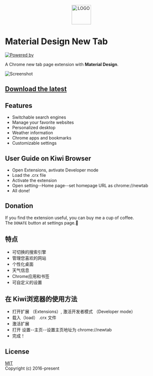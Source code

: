 <div align="center">
  <img src="dist/icons/icon@128.png" width="64" alt="LOGO" />
</div>

# Material Design New Tab

[![Powered by](https://img.shields.io/badge/Powered%20by-material--ui-green.svg)](http://www.material-ui.com)

A Chrome new tab page extension with **Material Design**.

![Screenshot](https://raw.githubusercontent.com/zongou/Extensions/master/MD_NTP_Screenshot.jpg)

## [Download the latest](https://github.com/zongou/new-tab-zongou/releases)

## Features
- Switchable search engines
- Manage your favorite websites
- Personalized desktop
- Weather information
- Chrome apps and bookmarks
- Customizable settings

## User Guide on Kiwi Browser
- Open Extensions, avtivate Developer mode
- Load the .crx file
- Activate the extension
- Open setting--Home page--set homepage URL as chrome://newtab
- All done!

## Donation
If you find the extension useful, you can buy me a cup of coffee.  
The `DONATE` button at settings page.💖

## 特点
- 可切换的搜索引擎
- 管理您喜欢的网站
- 个性化桌面
- 天气信息
-  Chrome应用和书签
- 可自定义的设置

## 在 Kiwi浏览器的使用方法
- 打开扩展 （Extensions）, 激活开发者模式 （Developer mode）
- 载入（load） .crx 文件
- 激活扩展
- 打开 设置--主页--设置主页地址为 chrome://newtab
- 完成！
## License
[MIT](LICENSE)  
Copyright (c) 2016-present
